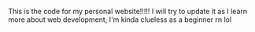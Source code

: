 This is the code for my personal website!!!!!
I will try to update it as I learn more about web development, I'm kinda clueless as a beginner rn lol